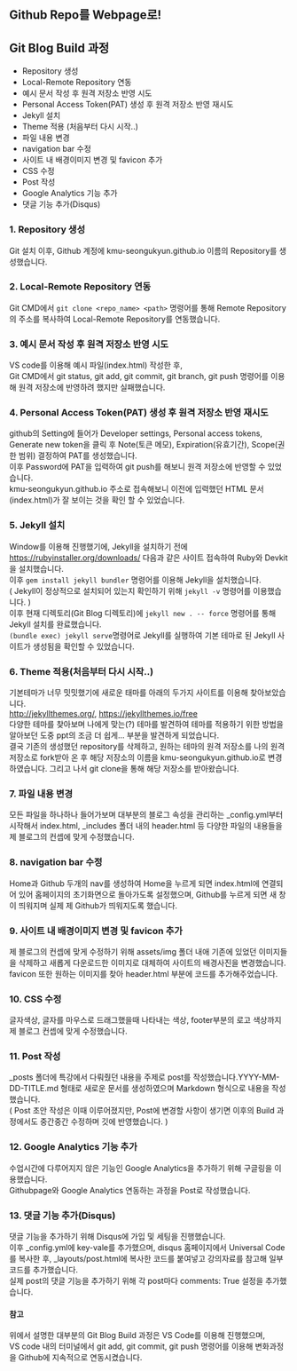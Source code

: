 ## Github Repo를 Webpage로!  

## Git Blog Build 과정  

- Repository 생성    
- Local-Remote Repository 연동
- 예시 문서 작성 후 원격 저장소 반영 시도
- Personal Access Token(PAT) 생성 후 원격 저장소 반영 재시도
- Jekyll 설치
- Theme 적용 (처음부터 다시 시작..)
- 파일 내용 변경
- navigation bar 수정
- 사이트 내 배경이미지 변경 및 favicon 추가
- CSS 수정
- Post 작성
- Google Analytics 기능 추가
- 댓글 기능 추가(Disqus)

### 1. Repository 생성  
Git 설치 이후, Github 계정에 kmu-seongukyun.github.io 이름의 Repository를 생성했습니다.  

### 2. Local-Remote Repository 연동  
Git CMD에서 `git clone <repo_name> <path>` 명령어를 통해 Remote Repository의 주소를 복사하여 Local-Remote Repository를 연동했습니다.

### 3. 예시 문서 작성 후 원격 저장소 반영 시도
VS code를 이용해 예시 파일(index.html) 작성한 후,   
Git CMD에서 git status, git add, git commit, git branch, git push 명령어를 이용해 원격 저장소에 반영하려 했지만 실패했습니다.   

### 4. Personal Access Token(PAT) 생성 후 원격 저장소 반영 재시도
github의 Setting에 들어가 Developer settings, Personal access tokens, Generate new token을 클릭 후 Note(토큰 메모), Expiration(유효기간), Scope(권한 범위) 결정하여 PAT를 생성했습니다.   
이후 Password에 PAT을 입력하여 git push를 해보니 원격 저장소에 반영할 수 있었습니다.  
kmu-seongukyun.github.io 주소로 접속해보니 이전에 입력했던 HTML 문서(index.html)가 잘 보이는 것을 확인 할 수 있었습니다.

### 5. Jekyll 설치  
Window를 이용해 진행했기에, Jekyll을 설치하기 전에 https://rubyinstaller.org/downloads/ 다음과 같은 사이트 접속하여 Ruby와 Devkit을 설치했습니다.  
이후 `gem install jekyll bundler` 명령어를 이용해 Jekyll을 설치했습니다.   
( Jekyll이 정상적으로 설치되어 있는지 확인하기 위해 `jekyll -v` 명령어를 이용했습니다. )  
이후 현재 디렉토리(Git Blog 디렉토리)에 `jekyll new . -- force` 명령어를 통해 Jekyll 설치를 완료했습니다.    
`(bundle exec) jekyll serve`명령어로 Jekyll를 실행하여 기본 테마로 된 Jekyll 사이트가 생성됨을 확인할 수 있었습니다.   

### 6. Theme 적용(처음부터 다시 시작..) 
기본테마가 너무 밋밋했기에 새로운 태마를 아래의 두가지 사이트를 이용해 찾아보았습니다.    
http://jekyllthemes.org/, https://jekyllthemes.io/free    
다양한 테마를 찾아보며 나에게 맞는(?) 테마를 발견하여 테마를 적용하기 위한 방법을 알아보던 도중 ppt의 조금 더 쉽게... 부분을 발견하게 되었습니다.  
결국 기존의 생성했던 repository를 삭제하고, 원하는 테마의 원격 저장소를 나의 원격 저장소로 fork받아 온 후 해당 저장소의 이름을 kmu-seongukyun.github.io로 변경하였습니다. 그리고 나서 git clone을 통해 해당 저장소를 받아왔습니다.  

### 7. 파일 내용 변경 
모든 파일을 하나하나 들어가보며 대부분의 블로그 속성을 관리하는 _config.yml부터 시작해서 index.html, _includes 폴더 내의 header.html 등 다양한 파일의 내용들을 제 블로그의 컨셉에 맞게 수정했습니다.

### 8. navigation bar 수정
Home과 Github 두개의 nav를 생성하여 Home을 누르게 되면 index.html에 연결되어 있어 홈페이지의 초기화면으로 돌아가도록 설정했으며, Github를 누르게 되면 새 창이 띄워지며 실제 제 Github가 띄워지도록 했습니다.

### 9. 사이트 내 배경이미지 변경 및 favicon 추가
제 블로그의 컨셉에 맞게 수정하기 위해 assets/img 폴더 내애 기존에 있었던 이미지들을 삭제하고 새롭게 다운로드한 이미지로 대체하여 사이트의 배경사진을 변경했습니다.    
favicon 또한 원하는 이미지를 찾아 header.html 부분에 코드를 추가해주었습니다.

### 10. CSS 수정
글자색상, 글자를 마우스로 드래그했을때 나타내는 색상, footer부분의 로고 색상까지 제 블로그 컨셉에 맞게 수정했습니다.   

### 11. Post 작성
_posts 폴더에 특강에서 다뤄줬던 내용을 주제로 post를 작성했습니다.YYYY-MM-DD-TITLE.md 형태로 새로운 문서를 생성하였으며 Markdown 형식으로 내용을 작성했습니다.   
( Post 초안 작성은 이때 이루어졌지만, Post에 변경할 사항이 생기면 이후의 Build 과정에서도 중간중간 수정하며 깃에 반영했습니다. )

### 12. Google Analytics 기능 추가
수업시간에 다루어지지 않은 기능인 Google Analytics을 추가하기 위해 구글링을 이용했습니다.    
Githubpage와 Google Analytics 연동하는 과정을 Post로 작성했습니다.  

### 13. 댓글 기능 추가(Disqus) 
댓글 기능을 추가하기 위해 Disqus에 가입 및 세팅을 진행했습니다.   
이후 _config.yml에 key-vale를 추가했으며, disqus 홈페이지에서 Universal Code를 복사한 후, _layouts/post.html에 복사한 코드를 붙여넣고 강의자료를 참고해 일부 코드를 추가했습니다.  
실제 post의 댓글 기능을 추가하기 위해 각 post마다 comments: True 설정을 추가했습니다.  

#### 참고
위에서 설명한 대부분의 Git Blog Build 과정은 VS Code를 이용해 진행했으며,   
VS code 내의 터미널에서 git add, git commit, git push 명령어를 이용해 변화과정을 Github에 지속적으로 연동시켰습니다.

